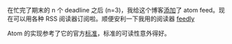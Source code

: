 在忙完了期末的 n 个 deadline 之后 (n=3)，我给这个博客[添加](https://github.com/xiaq/genblog/commit/72a5334a777702219aee687c140001c8860180a0)了 atom feed。现在可以用各种 RSS 阅读器订阅啦。顺便安利一下我用的阅读器 [feedly](http://http://feedly.com/)

Atom 的实现参考了它的官方[标准](http://atomenabled.org/developers/syndication/)，标准的可读性意外得好。

<!-- vi: se tw=0 nolbr: -->
